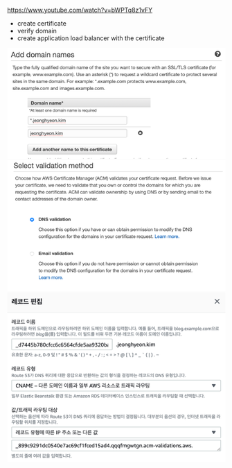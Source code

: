 https://www.youtube.com/watch?v=bWPTq8z1vFY
- create certificate
- verify domain
- create application load balancer with the certificate



![img.png](img.png)
![img_1.png](img_1.png)
![img_2.png](img_2.png)